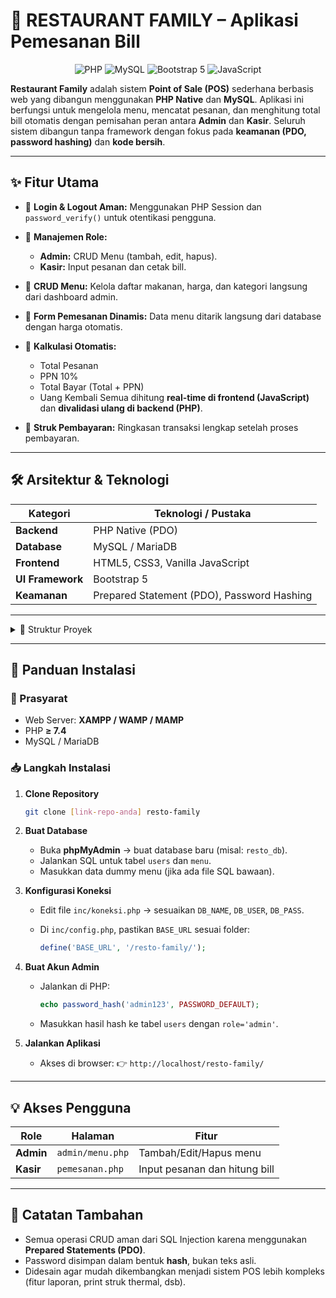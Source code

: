 # 🍴 RESTAURANT FAMILY – Aplikasi Pemesanan Bill

<p align="center">
  <img src="https://img.shields.io/badge/PHP-777BB4?style=for-the-badge&logo=php&logoColor=white" alt="PHP">
  <img src="https://img.shields.io/badge/MySQL-4479A1?style=for-the-badge&logo=mysql&logoColor=white" alt="MySQL">
  <img src="https://img.shields.io/badge/Bootstrap-563D7C?style=for-the-badge&logo=bootstrap&logoColor=white" alt="Bootstrap 5">
  <img src="https://img.shields.io/badge/JavaScript-F7DF1E?style=for-the-badge&logo=javascript&logoColor=black" alt="JavaScript">
</p>

**Restaurant Family** adalah sistem **Point of Sale (POS)** sederhana berbasis web yang dibangun menggunakan **PHP Native** dan **MySQL**.
Aplikasi ini berfungsi untuk mengelola menu, mencatat pesanan, dan menghitung total bill otomatis dengan pemisahan peran antara **Admin** dan **Kasir**.
Seluruh sistem dibangun tanpa framework dengan fokus pada **keamanan (PDO, password hashing)** dan **kode bersih**.

---

## ✨ Fitur Utama

* 🔐 **Login & Logout Aman:** Menggunakan PHP Session dan `password_verify()` untuk otentikasi pengguna.
* 👥 **Manajemen Role:**

  * **Admin:** CRUD Menu (tambah, edit, hapus).
  * **Kasir:** Input pesanan dan cetak bill.
* 📝 **CRUD Menu:** Kelola daftar makanan, harga, dan kategori langsung dari dashboard admin.
* 🛒 **Form Pemesanan Dinamis:** Data menu ditarik langsung dari database dengan harga otomatis.
* 🧮 **Kalkulasi Otomatis:**

  * Total Pesanan
  * PPN 10%
  * Total Bayar (Total + PPN)
  * Uang Kembali
    Semua dihitung **real-time di frontend (JavaScript)** dan **divalidasi ulang di backend (PHP)**.
* 🧾 **Struk Pembayaran:** Ringkasan transaksi lengkap setelah proses pembayaran.

---

## 🛠️ Arsitektur & Teknologi

| Kategori         | Teknologi / Pustaka                        |
| ---------------- | ------------------------------------------ |
| **Backend**      | PHP Native (PDO)                           |
| **Database**     | MySQL / MariaDB                            |
| **Frontend**     | HTML5, CSS3, Vanilla JavaScript            |
| **UI Framework** | Bootstrap 5                                |
| **Keamanan**     | Prepared Statement (PDO), Password Hashing |

---

<details>
<summary>📂 Struktur Proyek</summary>

```
resto-family/
├── admin/
│   └── menu.php              # CRUD Menu Makanan
├── assets/
│   └── js/
│       └── kalkulator.js     # Perhitungan Real-time
├── inc/
│   ├── config.php            # BASE_URL
│   ├── koneksi.php           # Koneksi Database (PDO)
│   └── template/
│       ├── header.php
│       └── footer.php
├── index.php                 # Halaman Login
├── logout.php
└── pemesanan.php             # Form Pemesanan & Bill
```

</details>

---

## 🚀 Panduan Instalasi

### 🔧 Prasyarat

* Web Server: **XAMPP / WAMP / MAMP**
* PHP **≥ 7.4**
* MySQL / MariaDB

### 📥 Langkah Instalasi

1. **Clone Repository**

   ```bash
   git clone [link-repo-anda] resto-family
   ```

2. **Buat Database**

   * Buka **phpMyAdmin** → buat database baru (misal: `resto_db`).
   * Jalankan SQL untuk tabel `users` dan `menu`.
   * Masukkan data dummy menu (jika ada file SQL bawaan).

3. **Konfigurasi Koneksi**

   * Edit file `inc/koneksi.php` → sesuaikan `DB_NAME`, `DB_USER`, `DB_PASS`.
   * Di `inc/config.php`, pastikan `BASE_URL` sesuai folder:

     ```php
     define('BASE_URL', '/resto-family/');
     ```

4. **Buat Akun Admin**

   * Jalankan di PHP:

     ```php
     echo password_hash('admin123', PASSWORD_DEFAULT);
     ```
   * Masukkan hasil hash ke tabel `users` dengan `role='admin'`.

5. **Jalankan Aplikasi**

   * Akses di browser:
     👉 `http://localhost/resto-family/`

---

## 💡 Akses Pengguna

| Role      | Halaman          | Fitur                         |
| --------- | ---------------- | ----------------------------- |
| **Admin** | `admin/menu.php` | Tambah/Edit/Hapus menu        |
| **Kasir** | `pemesanan.php`  | Input pesanan dan hitung bill |

---

## 🧭 Catatan Tambahan

* Semua operasi CRUD aman dari SQL Injection karena menggunakan **Prepared Statements (PDO)**.
* Password disimpan dalam bentuk **hash**, bukan teks asli.
* Didesain agar mudah dikembangkan menjadi sistem POS lebih kompleks (fitur laporan, print struk thermal, dsb).
